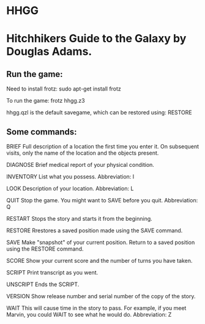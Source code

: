 # HHGG
Hitchhikers Guide to the Galaxy by Douglas Adams.
====================================================

Run the game:
--------------
Need to install frotz: sudo apt-get install frotz

To run the game: frotz hhgg.z3

hhgg.qzl is the default savegame, which can be restored using: RESTORE

Some commands:
----------------
BRIEF
Full description of a location the first time you enter it.
On subsequent visits, only the name of the location and the objects present.

DIAGNOSE
Brief medical report of your physical condition.

INVENTORY
List what you possess.
Abbreviation: I

LOOK
Description of your location.
Abbreviation: L

QUIT
Stop the game.
You might want to SAVE before you quit.
Abbreviation: Q

RESTART
Stops the story and starts it from the beginning.

RESTORE
Rrestores a saved position made using the SAVE command.

SAVE
Make "snapshot" of your current position.
Return to a saved position using the RESTORE command.

SCORE
Show your current score and the number of turns you have taken.

SCRIPT
Print transcript as you went.

UNSCRIPT
Ends the SCRIPT.

VERSION
Show release number and serial number of the copy of the story.

WAIT
This will cause time in the story to pass.
For example, if you meet Marvin, you could WAIT to see what he would do.
Abbreviation: Z
